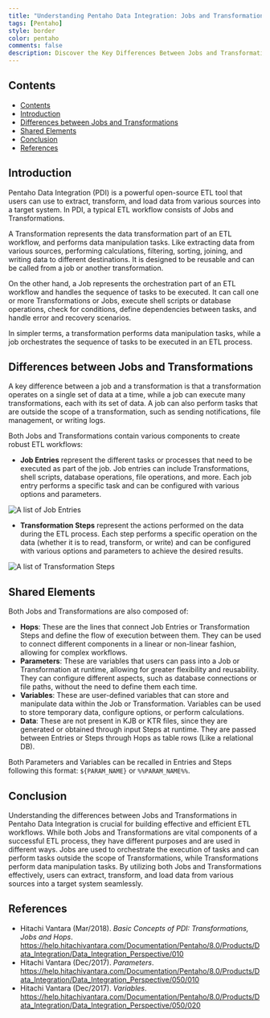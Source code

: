 ```yaml
---
title: "Understanding Pentaho Data Integration: Jobs and Transformations"
tags: [Pentaho]
style: border
color: pentaho
comments: false
description: Discover the Key Differences Between Jobs and Transformations in Pentaho Data Integration
---
```


## Contents <a name="Contents"></a>

- [Contents ](#contents-)
- [Introduction](#introduction)
- [Differences between Jobs and Transformations](#differences-between-jobs-and-transformations)
- [Shared Elements](#shared-elements)
- [Conclusion](#conclusion)
- [References](#references)

## Introduction

Pentaho Data Integration (PDI) is a powerful open-source ETL tool that users can use to extract, transform, and load data from various sources into a target system. In PDI, a typical ETL workflow consists of Jobs and Transformations.

A Transformation represents the data transformation part of an ETL workflow, and performs data manipulation tasks. Like extracting data from various sources, performing calculations, filtering, sorting, joining, and writing data to different destinations. It is designed to be reusable and can be called from a job or another transformation.

On the other hand, a Job represents the orchestration part of an ETL workflow and handles the sequence of tasks to be executed. It can call one or more Transformations or Jobs, execute shell scripts or database operations, check for conditions, define dependencies between tasks, and handle error and recovery scenarios.

In simpler terms, a transformation performs data manipulation tasks, while a job orchestrates the sequence of tasks to be executed in an ETL process.

## Differences between Jobs and Transformations

A key difference between a job and a transformation is that a transformation operates on a single set of data at a time, while a job can execute many transformations, each with its set of data. A job can also perform tasks that are outside the scope of a transformation, such as sending notifications, file management, or writing logs.

Both Jobs and Transformations contain various components to create robust ETL workflows:

- **Job Entries** represent the different tasks or processes that need to be executed as part of the job. Job entries can include Transformations, shell scripts, database operations, file operations, and more. Each job entry performs a specific task and can be configured with various options and parameters.

![A list of Job Entries](https://media.licdn.com/dms/image/D5612AQE6lCJCelMB1w/article-inline_image-shrink_1500_2232/0/1682795831213?e=1688601600&v=beta&t=VXcszLbWca4ANDz76DkuoG6QAnZERBtgnBu1zyptYdM "Most of the available Job Entries of PDI 9.3")

- **Transformation Steps** represent the actions performed on the data during the ETL process. Each step performs a specific operation on the data (whether it is to read, transform, or write) and can be configured with various options and parameters to achieve the desired results.

![A list of Transformation Steps](https://media.licdn.com/dms/image/D5612AQE6c7qhHvIsqw/article-inline_image-shrink_1500_2232/0/1682795910008?e=1688601600&v=beta&t=hoNahnzOxnHqDnkFUjhWdUOtWQ2eJ-5L8N4y16xt6C0)

## Shared Elements

Both Jobs and Transformations are also composed of:

- **Hops**: These are the lines that connect Job Entries or Transformation Steps and define the flow of execution between them. They can be used to connect different components in a linear or non-linear fashion, allowing for complex workflows.
- **Parameters**: These are variables that users can pass into a Job or Transformation at runtime, allowing for greater flexibility and reusability. They can configure different aspects, such as database connections or file paths, without the need to define them each time.
- **Variables**: These are user-defined variables that can store and manipulate data within the Job or Transformation. Variables can be used to store temporary data, configure options, or perform calculations.
- **Data**:  These are not present in KJB or KTR files, since they are generated or obtained through input Steps at runtime.  They are passed between Entries or Steps through Hops as table rows (Like a relational DB).

Both Parameters and Variables can be recalled in Entries and Steps following this format: `${PARAM_NAME}` or `%%PARAM_NAME%%`.

## Conclusion

Understanding the differences between Jobs and Transformations in Pentaho Data Integration is crucial for building effective and efficient ETL workflows. While both Jobs and Transformations are vital components of a successful ETL process, they have different purposes and are used in different ways. Jobs are used to orchestrate the execution of tasks and can perform tasks outside the scope of Transformations, while Transformations perform data manipulation tasks. By utilizing both Jobs and Transformations effectively, users can extract, transform, and load data from various sources into a target system seamlessly.

## References

- Hitachi Vantara (Mar/2018). *Basic Concepts of PDI: Transformations, Jobs and Hops*. <https://help.hitachivantara.com/Documentation/Pentaho/8.0/Products/Data_Integration/Data_Integration_Perspective/010>
- Hitachi Vantara (Dec/2017). *Parameters*. <https://help.hitachivantara.com/Documentation/Pentaho/8.0/Products/Data_Integration/Data_Integration_Perspective/050/010>
- Hitachi Vantara (Dec/2017). *Variables*. <https://help.hitachivantara.com/Documentation/Pentaho/8.0/Products/Data_Integration/Data_Integration_Perspective/050/020>
